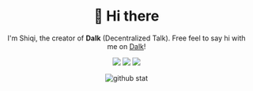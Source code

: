 <h1 align="center">👋 Hi there</h1>

<p align="center">I'm Shiqi, the creator of <b>Dalk</b> (Decentralized Talk). Free feel to say hi with me on <a href="" target="_blank">Dalk</a>!</p>

<p align="center">
<img src="http://img.shields.io/badge/Open%20Source-%E2%9D%A4-green" />
<img src="https://img.shields.io/badge/Junior%20Developer%20@-TME/KUGOU-blue" />
<img src="https://komarev.com/ghpvc/?username=lolimay&color=green" />
</p>

<p align="center"> <img src="https://github-readme-stats.vercel.app/api?username=lolimay&show_icons=true&hide_title=true&bg_color=ffffff&hide_border=true" alt="github stat" /> </p>
